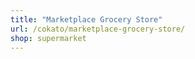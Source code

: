 ```yaml
---
title: "Marketplace Grocery Store"
url: /cokato/marketplace-grocery-store/
shop: supermarket
---
```

